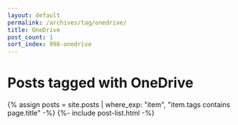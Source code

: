```yaml
---
layout: default
permalink: /archives/tag/onedrive/
title: OneDrive
post_count: 1
sort_index: 998-onedrive
---
```

<h1 class="page-heading">Posts tagged with OneDrive</h1>
{% assign posts = site.posts | where_exp: "item", "item.tags contains page.title" -%}
{%- include post-list.html -%}
